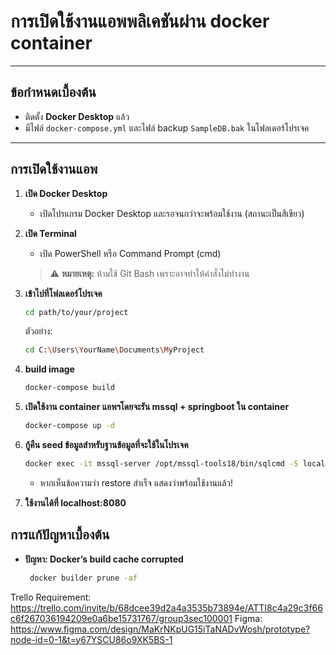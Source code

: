 # การเปิดใช้งานแอพพลิเคชันผ่าน docker container

---

## ข้อกำหนดเบื้องต้น

- ติดตั้ง **Docker Desktop** แล้ว
- มีไฟล์ `docker-compose.yml` และไฟล์ backup `SampleDB.bak` ในโฟลเดอร์โปรเจค

---

## การเปิดใช้งานแอพ

1. **เปิด Docker Desktop**

   - เปิดโปรแกรม Docker Desktop และรอจนกว่าจะพร้อมใช้งาน (สถานะเป็นสีเขียว)

2. **เปิด Terminal**

   - เปิด PowerShell หรือ Command Prompt (cmd)

   > ⚠️ **หมายเหตุ:** ห้ามใช้ Git Bash เพราะอาจทำให้คำสั่งไม่ทำงาน

3. **เข้าไปที่โฟลเดอร์โปรเจค**

   ```bash
   cd path/to/your/project
   ```
   ตัวอย่าง:
   ```bash
   cd C:\Users\YourName\Documents\MyProject
   ```

4. **build image**

   ```bash
   docker-compose build
   ```
   
5. **เปิดใช้งาน container แอพฯโดยจะรัน mssql + springboot ใน container**

   ```bash
   docker-compose up -d
   ```

6. **กู้คืน seed ข้อมูลสำหรับฐานข้อมูลที่จะใช้ในโปรเจค**

   ```bash
   docker exec -it mssql-server /opt/mssql-tools18/bin/sqlcmd -S localhost -U sa -P "MyStrong!Pass123" -C -Q "RESTORE DATABASE [SampleDB] FROM DISK = '/backups/SampleDB.bak' WITH MOVE 'SampleDB' TO '/var/opt/mssql/data/SampleDB.mdf', MOVE 'SampleDB_log' TO '/var/opt/mssql/data/SampleDB_log.ldf', REPLACE"
   ```
   - หากเห็นข้อความว่า restore สำเร็จ แสดงว่าพร้อมใช้งานแล้ว!  

7. **ใช้งานได้ที่ localhost:8080**

## การแก้ปัญหาเบื้องต้น

- **ปัญหา: Docker’s build cache corrupted**

  ```bash
   docker builder prune -af
   ```

Trello Requirement: https://trello.com/invite/b/68dcee39d2a4a3535b73894e/ATTI8c4a29c3f66c6f267036194209e0a6be15731767/group3sec100001
Figma: https://www.figma.com/design/MaKrNKpUG15iTaNADvWosh/prototype?node-id=0-1&t=y67YSCU86o9XK5BS-1

